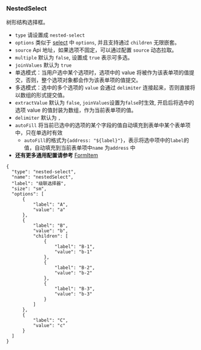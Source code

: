 ### NestedSelect

树形结构选择框。

-   `type` 请设置成 `nested-select`
-   `options` 类似于 [select](./Select.md) 中 `options`, 并且支持通过 `children` 无限嵌套。
-   `source` Api 地址，如果选项不固定，可以通过配置 `source` 动态拉取。
-   `multiple` 默认为 `false`, 设置成 `true` 表示可多选。
-   `joinValues` 默认为 `true`
-   单选模式：当用户选中某个选项时，选项中的 value 将被作为该表单项的值提交，否则，整个选项对象都会作为该表单项的值提交。
-   多选模式：选中的多个选项的 `value` 会通过 `delimiter` 连接起来，否则直接将以数组的形式提交值。
-   `extractValue` 默认为 `false`, `joinValues`设置为`false`时生效, 开启后将选中的选项 value 的值封装为数组，作为当前表单项的值。
-   `delimiter` 默认为 `,`
-   `autoFill` 将当前已选中的选项的某个字段的值自动填充到表单中某个表单项中，只在单选时有效
    - `autoFill`的格式为`{address: "${label}"}`，表示将选中项中的`label`的值，自动填充到当前表单项中`name` 为`address` 中
-   **还有更多通用配置请参考** [FormItem](./FormItem.md)

```schema:height="300" scope="form-item"
{
  "type": "nested-select",
  "name": "nestedSelect",
  "label": "级联选择器",
  "size": "sm",
  "options": [
      {
          "label": "A",
          "value": "a"
      },
      {
          "label": "B",
          "value": "b",
          "children": [
              {
                  "label": "B-1",
                  "value": "b-1"
              },
              {
                  "label": "B-2",
                  "value": "b-2"
              },
              {
                  "label": "B-3",
                  "value": "b-3"
              }
          ]
      },
      {
          "label": "C",
          "value": "c"
      }
  ]
}
```
